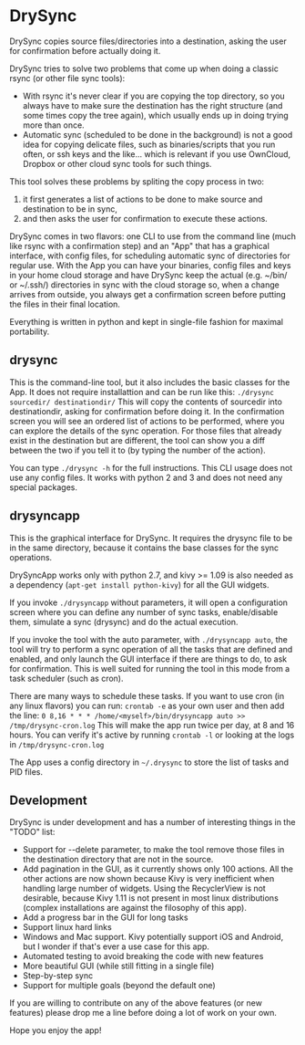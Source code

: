 # DrySync
DrySync copies source files/directories into a destination, asking the user for confirmation before actually doing it.

DrySync tries to solve two problems that come up when doing a classic rsync (or other file sync tools):
* With rsync it's never clear if you are copying the top directory, so you always have to make sure the destination has the right structure (and some times copy the tree again), which usually ends up in doing trying more than once.
* Automatic sync (scheduled to be done in the background) is not a good idea for copying delicate files, such as binaries/scripts that you run often, or ssh keys and the like... which is relevant if you use OwnCloud, Dropbox or other cloud sync tools for such things.

This tool solves these problems by spliting the copy process in two: 
1. it first generates a list of actions to be done to make source and destination to be in sync, 
2. and then asks the user for confirmation to execute these actions.

DrySync comes in two flavors: one CLI to use from the command line (much like rsync with a confirmation step) and an "App" that has a graphical interface, with config files, for scheduling automatic sync of directories for regular use. With the App you can have your binaries, config files and keys in your home cloud storage and have DrySync keep the actual (e.g. ~/bin/ or ~/.ssh/) directories in sync with the cloud storage so, when a change arrives from outside, you always get a confirmation screen before putting the files in their final location.

Everything is written in python and kept in single-file fashion for maximal portability.

## drysync

This is the command-line tool, but it also includes the basic classes for the App. It does not require installattion and can be run like this:
```./drysync sourcedir/ destinationdir/```
This will copy the contents of sourcedir into destinationdir, asking for confirmation before doing it. In the confirmation screen you will see an ordered list of actions to be performed, where you can explore the details of the sync operation. For those files that already exist in the destination but are different, the tool can show you a diff between the two if you tell it to (by typing the number of the action).

You can type ```./drysync -h``` for the full instructions. This CLI usage does not use any config files. It works with python 2 and 3 and does not need any special packages.

## drysyncapp

This is the graphical interface for DrySync. It requires the drysync file to be in the same directory, because it contains the base classes for the sync operations.

DrySyncApp works only with python 2.7, and kivy >= 1.09 is also needed as a dependency (```apt-get install python-kivy```) for all the GUI widgets.

If you invoke ```./drysyncapp``` without parameters, it will open a configuration screen where you can define any number of sync tasks, enable/disable them, simulate a sync (drysync) and do the actual execution. 

If you invoke the tool with the auto parameter, with ```./drysyncapp auto```, the tool will try to perform a sync operation of all the tasks that are defined and enabled, and only launch the GUI interface if there are things to do, to ask for confirmation. This is well suited for running the tool in this mode from a task scheduler (such as cron).

There are many ways to schedule these tasks. If you want to use cron (in any linux flavors) you can run:
```crontab -e``` as your own user and then add the line:
```0 8,16 * * * /home/<myself>/bin/drysyncapp auto >> /tmp/drysync-cron.log```
This will make the app run twice per day, at 8 and 16 hours. You can verify it's active by running ```crontab -l``` or looking at the logs in ```/tmp/drysync-cron.log```

The App uses a config directory in ```~/.drysync``` to store the list of tasks and PID files.

## Development

DrySync is under development and has a number of interesting things in the "TODO" list:
* Support for --delete parameter, to make the tool remove those files in the destination directory that are not in the source.
* Add pagination in the GUI, as it currently shows only 100 actions. All the other actions are now shown because Kivy is very inefficient when handling large number of widgets. Using the RecyclerView is not desirable, because Kivy 1.11 is not present in most linux distributions (complex installations are against the filosophy of this app).
* Add a progress bar in the GUI for long tasks
* Support linux hard links
* Windows and Mac support. Kivy potentially support iOS and Android, but I wonder if that's ever a use case for this app.
* Automated testing to avoid breaking the code with new features
* More beautiful GUI (while still fitting in a single file)
* Step-by-step sync
* Support for multiple goals (beyond the default one)

If you are willing to contribute on any of the above features (or new features) please drop me a line before doing a lot of work on your own.

Hope you enjoy the app!

